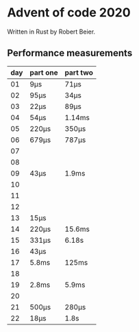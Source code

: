 # Advent of code 2020

Written in Rust by Robert Beier.

## Performance measurements

|day|part one|part two|
|---|---|---|
|01|9μs|71μs|
|02|95μs|34μs|
|03|22μs|89μs|
|04|54μs|1.14ms|
|05|220μs|350μs|
|06|679μs|787μs|
|07|||
|08|||
|09|43μs|1.9ms|
|10|||
|11|||
|12|||
|13|15μs|| 
|14|220μs|15.6ms|
|15|331μs|6.18s|
|16|43μs||
|17|5.8ms|125ms|
|18|||
|19|2.8ms|5.9ms|
|20|||
|21|500μs|280μs|
|22|18μs|1.8s|

